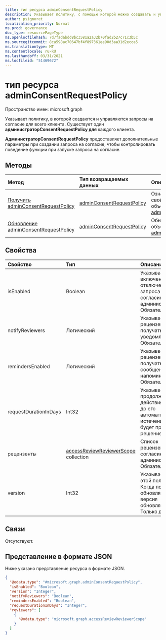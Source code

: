 ```yaml
---
title: тип ресурса adminConsentRequestPolicy
description: Указывает политику, с помощью которой можно создавать и управлять запросами на согласие для всего клиента.
author: psignoret
localization_priority: Normal
ms.prod: governance
doc_type: resourcePageType
ms.openlocfilehash: 7d7fadabdd8bc3581a2a32b70fad2b27c71c3b5c
ms.sourcegitcommit: 8ca598ac70647bf4f897361ee90d3aa31d2ecca5
ms.translationtype: MT
ms.contentlocale: ru-RU
ms.lasthandoff: 03/31/2021
ms.locfileid: "51469672"
---
```

# <a name="adminconsentrequestpolicy-resource-type"></a>тип ресурса adminConsentRequestPolicy

Пространство имен: microsoft.graph

Указывает политику, в которой создаются и управляются запросы на согласие для всего клиента. Существует один **администраторConsentRequestPolicy для** каждого клиента.

**АдминистраторConsentRequestPolicy** предоставляет дополнительные параметры при создании запроса на согласие, чтобы контролировать поведение функции при запуске запроса на согласие.

## <a name="methods"></a>Методы

|Метод|Тип возвращаемых данных|Описание|
|:---|:---|:---|
|[Получить adminConsentRequestPolicy](../api/adminconsentrequestpolicy-get.md)|[adminConsentRequestPolicy](../resources/adminconsentrequestpolicy.md)|Ознакомьтесь с свойствами и отношениями объекта [adminConsentRequestPolicy.](../resources/adminconsentrequestpolicy.md)|
|[Обновление adminConsentRequestPolicy](../api/adminconsentrequestpolicy-update.md)|[adminConsentRequestPolicy](../resources/adminconsentrequestpolicy.md)|Обновление свойств объекта [adminConsentRequestPolicy.](../resources/adminconsentrequestpolicy.md)|

## <a name="properties"></a>Свойства

|Свойство|Тип|Описание|
|:---|:---|:---|
|isEnabled|Boolean|Указывает, включена или отключена функция запроса на согласие администратора. Обязательное.|
|notifyReviewers|Логический|Указывает, будут ли рецензенты получать уведомления. Обязательное.|
|remindersEnabled|Логический|Указывает, будут ли рецензенты получать сообщения напоминания. Обязательное.|
|requestDurationInDays|Int32|Указывает продолжительность действия запроса до его автоматического истечения, если не будет применено решение.|
|рецензенты|[accessReviewReviewerScope](../resources/accessreviewreviewerscope.md) collection|Список рецензентов для согласия администратора. Обязательное.|
|version|Int32|Указывает версию этой политики. Когда политика обновляется, эта версия обновляется. Только для чтения.|

## <a name="relationships"></a>Связи

Отсутствуют.

## <a name="json-representation"></a>Представление в формате JSON

Ниже указано представление ресурса в формате JSON.
<!-- {
  "blockType": "resource",
  "keyProperty": "id",
  "@odata.type": "microsoft.graph.adminConsentRequestPolicy",
  "openType": false
}
-->
``` json
{
  "@odata.type": "#microsoft.graph.adminConsentRequestPolicy",
  "isEnabled": "Boolean",
  "version": "Integer",
  "notifyReviewers": "Boolean",
  "remindersEnabled": "Boolean",
  "requestDurationInDays": "Integer",
  "reviewers": [
    {
      "@odata.type": "microsoft.graph.accessReviewReviewerScope"
    }
  ]
}
```

